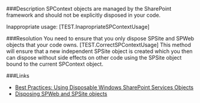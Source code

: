 ﻿<properties 
	pageTitle="RESP510261: SPContext objects are disposed" 
    pageName="resp510261"
    parentPageId="csharp"
/>

###Description
SPContext objects are managed by the SharePoint framework and should not be explicitly disposed in your code.

Inappropriate usage:
[TEST.InapropriateSPContextUsage]

###Resolution
You need to ensure that you only dispose SPSite and SPWeb objects that your code owns.
[TEST.CorrectSPContextUsage]
This method will ensure that a new independent SPSite object is created which you then can dispose without side effects on other code using the SPSite object bound to the current SPContext object.

###Links
- [Best Practices: Using Disposable Windows SharePoint Services Objects](https://msdn.microsoft.com/en-us/library/aa973248(v=office.12).aspx)
- [Disposing SPWeb and SPSite objects](http://blogs.technet.com/b/stefan_gossner/archive/2008/12/05/disposing-spweb-and-spsite-objects.aspx)
